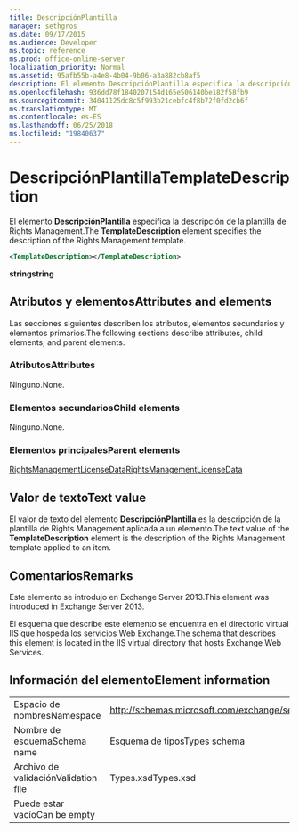 ```yaml
---
title: DescripciónPlantilla
manager: sethgros
ms.date: 09/17/2015
ms.audience: Developer
ms.topic: reference
ms.prod: office-online-server
localization_priority: Normal
ms.assetid: 95afb55b-a4e8-4b04-9b06-a3a882cb8af5
description: El elemento DescripciónPlantilla especifica la descripción de la plantilla de Rights Management.
ms.openlocfilehash: 936dd78f1840207154d165e506140be182f58fb9
ms.sourcegitcommit: 34041125dc8c5f993b21cebfc4f8b72f0fd2cb6f
ms.translationtype: MT
ms.contentlocale: es-ES
ms.lasthandoff: 06/25/2018
ms.locfileid: "19840637"
---
```

# <a name="templatedescription"></a><span data-ttu-id="37e30-103">DescripciónPlantilla</span><span class="sxs-lookup"><span data-stu-id="37e30-103">TemplateDescription</span></span>

<span data-ttu-id="37e30-104">El elemento **DescripciónPlantilla** especifica la descripción de la plantilla de Rights Management.</span><span class="sxs-lookup"><span data-stu-id="37e30-104">The **TemplateDescription** element specifies the description of the Rights Management template.</span></span> 
  
```XML
<TemplateDescription></TemplateDescription>
```

 <span data-ttu-id="37e30-105">**string**</span><span class="sxs-lookup"><span data-stu-id="37e30-105">**string**</span></span>
## <a name="attributes-and-elements"></a><span data-ttu-id="37e30-106">Atributos y elementos</span><span class="sxs-lookup"><span data-stu-id="37e30-106">Attributes and elements</span></span>

<span data-ttu-id="37e30-107">Las secciones siguientes describen los atributos, elementos secundarios y elementos primarios.</span><span class="sxs-lookup"><span data-stu-id="37e30-107">The following sections describe attributes, child elements, and parent elements.</span></span>
  
### <a name="attributes"></a><span data-ttu-id="37e30-108">Atributos</span><span class="sxs-lookup"><span data-stu-id="37e30-108">Attributes</span></span>

<span data-ttu-id="37e30-109">Ninguno.</span><span class="sxs-lookup"><span data-stu-id="37e30-109">None.</span></span>
  
### <a name="child-elements"></a><span data-ttu-id="37e30-110">Elementos secundarios</span><span class="sxs-lookup"><span data-stu-id="37e30-110">Child elements</span></span>

<span data-ttu-id="37e30-111">Ninguno.</span><span class="sxs-lookup"><span data-stu-id="37e30-111">None.</span></span>
  
### <a name="parent-elements"></a><span data-ttu-id="37e30-112">Elementos principales</span><span class="sxs-lookup"><span data-stu-id="37e30-112">Parent elements</span></span>

[<span data-ttu-id="37e30-113">RightsManagementLicenseData</span><span class="sxs-lookup"><span data-stu-id="37e30-113">RightsManagementLicenseData</span></span>](rightsmanagementlicensedata.md)
  
## <a name="text-value"></a><span data-ttu-id="37e30-114">Valor de texto</span><span class="sxs-lookup"><span data-stu-id="37e30-114">Text value</span></span>

<span data-ttu-id="37e30-115">El valor de texto del elemento **DescripciónPlantilla** es la descripción de la plantilla de Rights Management aplicada a un elemento.</span><span class="sxs-lookup"><span data-stu-id="37e30-115">The text value of the **TemplateDescription** element is the description of the Rights Management template applied to an item.</span></span> 
  
## <a name="remarks"></a><span data-ttu-id="37e30-116">Comentarios</span><span class="sxs-lookup"><span data-stu-id="37e30-116">Remarks</span></span>

<span data-ttu-id="37e30-117">Este elemento se introdujo en Exchange Server 2013.</span><span class="sxs-lookup"><span data-stu-id="37e30-117">This element was introduced in Exchange Server 2013.</span></span>
  
<span data-ttu-id="37e30-118">El esquema que describe este elemento se encuentra en el directorio virtual IIS que hospeda los servicios Web Exchange.</span><span class="sxs-lookup"><span data-stu-id="37e30-118">The schema that describes this element is located in the IIS virtual directory that hosts Exchange Web Services.</span></span>
  
## <a name="element-information"></a><span data-ttu-id="37e30-119">Información del elemento</span><span class="sxs-lookup"><span data-stu-id="37e30-119">Element information</span></span>

|||
|:-----|:-----|
|<span data-ttu-id="37e30-120">Espacio de nombres</span><span class="sxs-lookup"><span data-stu-id="37e30-120">Namespace</span></span>  <br/> |http://schemas.microsoft.com/exchange/services/2006/types  <br/> |
|<span data-ttu-id="37e30-121">Nombre de esquema</span><span class="sxs-lookup"><span data-stu-id="37e30-121">Schema name</span></span>  <br/> |<span data-ttu-id="37e30-122">Esquema de tipos</span><span class="sxs-lookup"><span data-stu-id="37e30-122">Types schema</span></span>  <br/> |
|<span data-ttu-id="37e30-123">Archivo de validación</span><span class="sxs-lookup"><span data-stu-id="37e30-123">Validation file</span></span>  <br/> |<span data-ttu-id="37e30-124">Types.xsd</span><span class="sxs-lookup"><span data-stu-id="37e30-124">Types.xsd</span></span>  <br/> |
|<span data-ttu-id="37e30-125">Puede estar vacío</span><span class="sxs-lookup"><span data-stu-id="37e30-125">Can be empty</span></span>  <br/> ||
   

